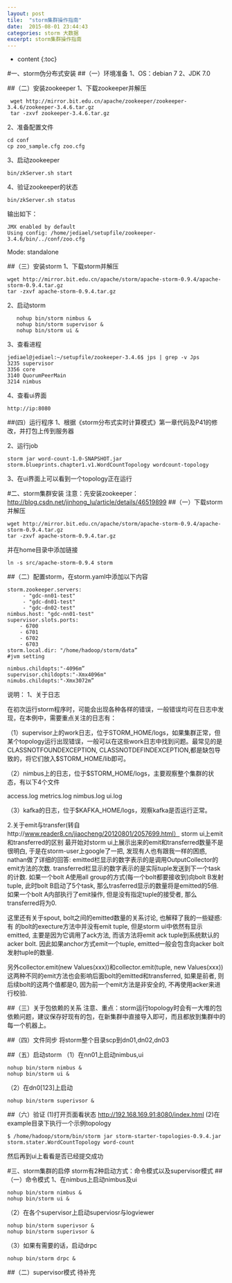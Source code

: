 ```yaml
---
layout: post
tile:  "storm集群操作指南"
date:  2015-08-01 23:44:43
categories: storm 大数据 
excerpt: storm集群操作指南
---
```


* content
{:toc}



#一、storm伪分布式安装
##（一）环境准备
1、OS：debian 7
2、JDK 7.0

##（二）安装zookeeper
1、下载zookeeper并解压

	 wget http://mirror.bit.edu.cn/apache/zookeeper/zookeeper-3.4.6/zookeeper-3.4.6.tar.gz
	 tar -zxvf zookeeper-3.4.6.tar.gz
2、准备配置文件

	cd conf
	cp zoo_sample.cfg zoo.cfg 
3、启动zookeeper

	bin/zkServer.sh start 
4、验证zookeeper的状态

	bin/zkServer.sh status 
输出如下：

	JMX enabled by default
	Using config: /home/jediael/setupfile/zookeeper-3.4.6/bin/../conf/zoo.cfg
Mode: standalone

##（三）安装storm 
1、下载storm并解压

	wget http://mirror.bit.edu.cn/apache/storm/apache-storm-0.9.4/apache-storm-0.9.4.tar.gz
	tar -zxvf apache-storm-0.9.4.tar.gz
2、启动storm
		
	   nohup bin/storm nimbus &
	   nohup bin/storm supervisor &
	   nohup bin/storm ui & 

3、查看进程
		
	jediael@jediael:~/setupfile/zookeeper-3.4.6$ jps | grep -v Jps
	3235 supervisor
	3356 core
	3140 QuorumPeerMain
	3214 nimbus 

4、查看ui界面

	http://ip:8080

##(四）运行程序
1、根据《storm分布式实时计算模式》第一章代码及P41的修改，并打包上传到服务器

2、运行job

	storm jar word-count-1.0-SNAPSHOT.jar 			storm.blueprints.chapter1.v1.WordCountTopology wordcount-topology
3、在ui界面上可以看到一个topology正在运行
 
#二、storm集群安装
注意：先安装zookeeper：http://blog.csdn.net/jinhong_lu/article/details/46519899
##（一）下载storm并解压

	wget http://mirror.bit.edu.cn/apache/storm/apache-storm-0.9.4/apache-storm-0.9.4.tar.gz
	tar -zxvf apache-storm-0.9.4.tar.gz
并在home目录中添加链接

	ln -s src/apache-storm-0.9.4 storm 

##（二）配置storm，在storm.yaml中添加以下内容
													
	storm.zookeeper.servers:
	     - "gdc-nn01-test"
	     - "gdc-dn01-test"
	     - "gdc-dn02-test"
	nimbus.host: "gdc-nn01-test"
	supervisor.slots.ports:
	    - 6700
	    - 6701
	    - 6702
	    - 6703
	storm.local.dir: "/home/hadoop/storm/data”
	#jvm setting
	
	nimbus.childopts:"-4096m”
	supervisor.childopts:"-Xmx4096m"
	nimubs.childopts:"-Xmx3072m”						

 
说明：
1、关于日志

在初次运行storm程序时，可能会出现各种各样的错误，一般错误均可在日志中发现，在本例中，需要重点关注的日志有：

（1）supervisor上的work日志，位于STORM_HOME/logs，如果集群正常，但某个topology运行出现错误，一般可以在这些work日志中找到问题。最常见的是CLASSNOTFOUNDEXCEPTION, CLASSNOTDEFINDEXCEPTION,都是缺包导致的，将它们放入$STORM_HOME/lib即可。

（2）nimbus上的日志，位于$STORM_HOME/logs，主要观察整个集群的状态，有以下4个文件

access.log  metrics.log  nimbus.log  ui.log

（3）kafka的日志，位于$KAFKA_HOME/logs，观察kafka是否运行正常。

2.关于emit与transfer(转自http://www.reader8.cn/jiaocheng/20120801/2057699.html）
 storm ui上emit和transferred的区别
最开始对storm ui上展示出来的emit和transferred数量不是很明白, 于是在storm-user上google了一把, 发现有人也有跟我一样的困惑, nathan做了详细的回答:
emitted栏显示的数字表示的是调用OutputCollector的emit方法的次数.
transferred栏显示的数字表示的是实际tuple发送到下一个task的计数.
如果一个bolt A使用all group的方式(每一个bolt都要接收到)向bolt B发射tuple, 此时bolt B启动了5个task, 那么trasferred显示的数量将是emitted的5倍.
如果一个bolt A内部执行了emit操作, 但是没有指定tuple的接受者, 那么transferred将为0.

这里还有关于spout, bolt之间的emitted数量的关系讨论, 也解释了我的一些疑惑:
有 的bolt的execture方法中并没有emit tuple, 但是storm ui中依然有显示emitted, 主要是因为它调用了ack方法, 而该方法将emit ack tuple到系统默认的acker bolt. 因此如果anchor方式emit一个tuple, emitted一般会包含向acker bolt发射tuple的数量.

另外collector.emit(new Values(xxx))和collector.emit(tuple, new Values(xxx)) 这两种不同的emit方法也会影响后面bolt的emitted和transferred, 如果是前者, 则后续bolt的这两个值都是0, 因为前一个emit方法是非安全的, 不再使用acker来进行校验.

##（三）关于包依赖的关系
注意、重点：storm运行topology时会有一大堆的包依赖问题，建议保存好现有的包，在新集群中直接导入即可，而且都放到集群中的每一个机器上。

##（四）文件同步
将storm整个目录scp到dn01,dn02,dn03

##（五）启动storm
（1）在nn01上启动nimbus,ui

	nohup bin/storm nimbus &
	nohup bin/storm ui &
（2）在dn0[123]上启动

	nohup bin/storm superivsor &

##（六）验证
(1)打开页面看状态
http://192.168.169.91:8080/index.html 
(2)在example目录下执行一个示例topology

	$ /home/hadoop/storm/bin/storm jar storm-starter-topologies-0.9.4.jar storm.stater.WordCountTopology word-count

然后再到ui上看看是否已经提交成功

#三、storm集群的启停
storm有2种启动方式：命令模式以及supervisor模式
##（一）命令模式
1、在nimbus上启动nimbus及ui

	nohup bin/storm nimbus &
	nohup bin/storm ui &

（2）在各个supervisor上启动superviosr与logviewer

	nohup bin/storm superivsor &
	nohup bin/storm superivsor &

（3）如果有需要的话，启动drpc

	nohup bin/storm drpc &

##（二）supervisor模式
待补充
